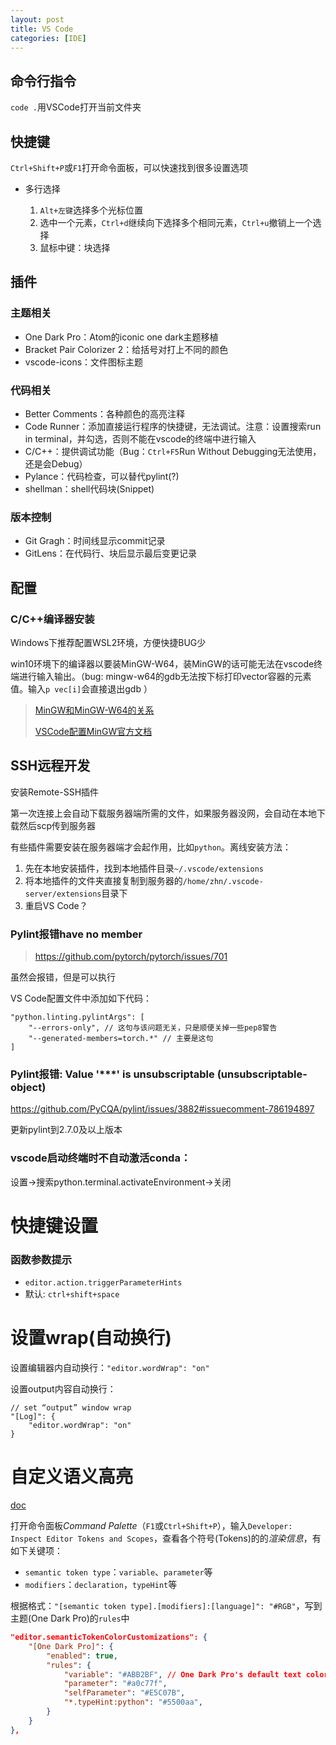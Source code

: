 ```yaml
---
layout: post
title: VS Code
categories: [IDE]
---
```


## 命令行指令

`code .`用VSCode打开当前文件夹

## 快捷键

`Ctrl+Shift+P`或`F1`打开命令面板，可以快速找到很多设置选项

- 多行选择

  1. `Alt+左键`选择多个光标位置
  2. 选中一个元素，`Ctrl+d`继续向下选择多个相同元素，`Ctrl+u`撤销上一个选择
  3. 鼠标中键：块选择

## 插件

### 主题相关

- One Dark Pro：Atom的iconic one dark主题移植
- Bracket Pair Colorizer 2：给括号对打上不同的颜色
- vscode-icons：文件图标主题

### 代码相关

- Better Comments：各种颜色的高亮注释
- Code Runner：添加直接运行程序的快捷键，无法调试。注意：设置搜索run in terminal，并勾选，否则不能在vscode的终端中进行输入
- C/C++：提供调试功能（Bug：`Ctrl+F5`Run Without Debugging无法使用，还是会Debug）
- Pylance：代码检查，可以替代pylint(?)
- shellman：shell代码块(Snippet)

### 版本控制

* Git Gragh：时间线显示commit记录
* GitLens：在代码行、块后显示最后变更记录

## 配置

### C/C++编译器安装

Windows下推荐配置WSL2环境，方便快捷BUG少

win10环境下的编译器以要装MinGW-W64，装MinGW的话可能无法在vscode终端进行输入输出。（bug: mingw-w64的gdb无法按下标打印vector容器的元素值。输入`p vec[i]`会直接退出gdb ）

> [MinGW和MinGW-W64的关系](https://blog.csdn.net/whatday/article/details/87113007)
>
> [VSCode配置MinGW官方文档](https://code.visualstudio.com/docs/cpp/config-mingw)

## SSH远程开发

安装Remote-SSH插件

第一次连接上会自动下载服务器端所需的文件，如果服务器没网，会自动在本地下载然后scp传到服务器

有些插件需要安装在服务器端才会起作用，比如`python`。离线安装方法：

1. 先在本地安装插件，找到本地插件目录`~/.vscode/extensions`
2. 将本地插件的文件夹直接复制到服务器的`/home/zhn/.vscode-server/extensions`目录下
3. 重启VS Code？

### Pylint报错have no member

> <https://github.com/pytorch/pytorch/issues/701>

虽然会报错，但是可以执行

VS Code配置文件中添加如下代码：

```
"python.linting.pylintArgs": [
	"--errors-only", // 这句与该问题无关，只是顺便关掉一些pep8警告
	"--generated-members=torch.*" // 主要是这句
]
```

### Pylint报错: Value '***' is unsubscriptable (unsubscriptable-object)

<https://github.com/PyCQA/pylint/issues/3882#issuecomment-786194897>

更新pylint到2.7.0及以上版本

### vscode启动终端时不自动激活conda：

设置->搜索python.terminal.activateEnvironment->关闭

# 快捷键设置

### 函数参数提示

- `editor.action.triggerParameterHints`
- 默认: `ctrl+shift+space`

# 设置wrap(自动换行)

设置编辑器内自动换行：`"editor.wordWrap": "on"`

设置output内容自动换行：

```
// set “output” window wrap
"[Log]": {
    "editor.wordWrap": "on"
}
```

# 自定义语义高亮

[doc](https://code.visualstudio.com/blogs/2017/02/08/syntax-highlighting-optimizations#_new-textmate-scope-inspector-widget)

打开命令面板*Command Palette*（`F1`或`Ctrl+Shift+P`），输入`Developer: Inspect Editor Tokens and Scopes`，查看各个符号(Tokens)的的*渲染信息*，有如下关键项：

- `semantic token type`：`variable`、`parameter`等
- `modifiers`：`declaration`，`typeHint`等

根据格式：`"[semantic token type].[modifiers]:[language]": "#RGB"`，写到主题(One Dark Pro)的`rules`中

```json
"editor.semanticTokenColorCustomizations": {
    "[One Dark Pro]": {
        "enabled": true,
        "rules": {
            "variable": "#ABB2BF", // One Dark Pro's default text color
            "parameter": "#a0c77f",
            "selfParameter": "#E5C07B",
            "*.typeHint:python": "#5500aa",
        }
	}
},
```